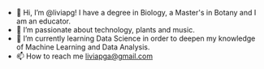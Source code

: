 - 👋 Hi, I’m @liviapg! I have a degree in Biology, a Master's in Botany and I am an educator. 
- 👀 I’m passionate about technology, plants and music.  
- 🌱 I’m currently learning Data Science in order to deepen my knowledge of Machine Learning and Data Analysis. 
- 📫 How to reach me liviapga@gmail.com


<!---
liviapg/liviapg is a ✨ special ✨ repository because its `README.md` (this file) appears on your GitHub profile.
You can click the Preview link to take a look at your changes.
--->
